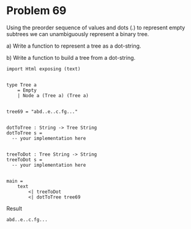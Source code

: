 # Problem 69

Using the preorder sequence of values and dots (.) to represent empty subtrees we can unambiguously represent a binary tree. 

a) Write a function to represent a tree as a dot-string. 

b) Write a function to build a tree from a dot-string.

```
import Html exposing (text)


type Tree a
    = Empty
    | Node a (Tree a) (Tree a)


tree69 = "abd..e..c.fg..."


dotToTree : String -> Tree String
dotToTree s =
  -- your implementation here


treeToDot : Tree String -> String
treeToDot s =
  -- your implementation here


main =
    text 
        <| treeToDot 
        <| dotToTree tree69
```
        
Result
```
abd..e..c.fg...
```



